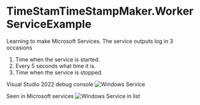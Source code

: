 # TimeStamTimeStampMaker.WorkerServiceExample
Learning to make Microsoft Services. 
The service outputs log in 3 occasions
1. Time when the service is started. 
2. Every 5 seconds what time it is. 
3. Time when the service is stopped.

Visual Studio 2022 debug console
![Windows Service](https://github.com/Moraalinvartija/TimeStamTimeStampMaker.WorkerServiceExample/assets/100047926/ebc576c8-161e-48a0-a506-e49afad70bc5)

Seen in Microsoft services
![Windows Service in list](https://github.com/Moraalinvartija/TimeStamTimeStampMaker.WorkerServiceExample/assets/100047926/ea451a39-b066-469b-ac7e-73e86b9c9275)

